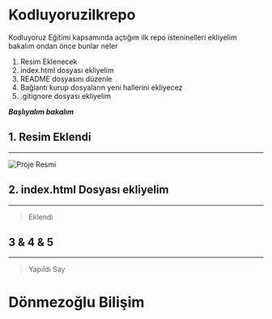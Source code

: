 # **Kodluyoruzilkrepo**
Kodluyoruz Eğitimi kapsamında açtığım ilk repo
isteninelleri ekliyelim bakalım ondan önce bunlar neler

1.  Resim Eklenecek 
3. index.html dosyası ekliyelim
5. README dosyasını düzenle 
7. Bağlantı kurup dosyaların yeni hallerini ekliyecez
9. .gitignore dosyası ekliyelim

***Başlıyalım bakalım***

## **1. Resim Eklendi**  
*** 

![Proje Resmi ](https://iot.samteck.net/wp-content/uploads/2019/05/GIT-branches.png)

## **2. index.html Dosyası ekliyelim**
---

>Eklendi

## **3 & 4 & 5**
***

>Yapıldı Say


# Dönmezoğlu Bilişim   

